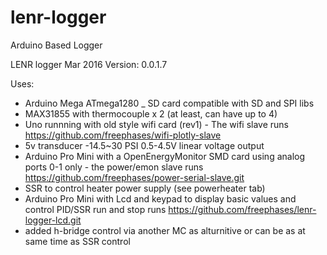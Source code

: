 # lenr-logger
Arduino Based Logger


LENR logger
Mar 2016
Version: 0.0.1.7

Uses:
- Arduino Mega ATmega1280
_ SD card compatible with SD and SPI libs
- MAX31855 with thermocouple x 2 (at least, can have up to 4)
- Uno runnning with old style wifi card (rev1) - The wifi slave
  runs https://github.com/freephases/wifi-plotly-slave
- 5v transducer -14.5~30 PSI 0.5-4.5V linear voltage output
- Arduino Pro Mini with a OpenEnergyMonitor SMD card using analog ports 0-1 only - the power/emon slave
  runs https://github.com/freephases/power-serial-slave.git
- SSR to control heater power supply (see powerheater tab)
- Arduino Pro Mini with Lcd and keypad to display basic values and control PID/SSR run and stop
  runs https://github.com/freephases/lenr-logger-lcd.git
- added h-bridge control via another MC as alturnitive or can be as at same time as SSR control
